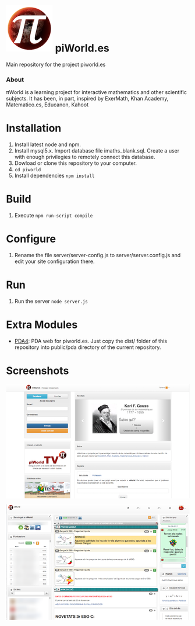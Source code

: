 # ![logo](/screenshots/logo.png) piWorld.es 

Main repository for the project piworld.es

### About
πWorld is a learning project for interactive mathematics and other scientific subjects. It has been, in part, inspired by ExerMath, Khan Academy, Matematico.es, Educanon, Kahoot

# Installation
1. Install latest node and npm.
2. Install mysql5.x. Import database file imaths_blank.sql. Create a user with enough privilegies to remotely connect this database.
3. Dowload or clone this repository to your computer.
4. `cd piworld`
5. Install dependencies `npm install`

# Build
1. Execute `npm run-script compile`

# Configure
1. Rename the file server/server-config.js to server/server.config.js and edit your site configuration there.

# Run
1. Run the server `node server.js`

# Extra Modules
- [PDA4](https://github.com/jmulet/pda4): PDA web for piworld.es. Just copy the dist/ folder of this repository into public/pda directory of the current repository.

# Screenshots
![Login page](/screenshots/login.png)

![Teacher homepage](/screenshots/teacherhome.png)
